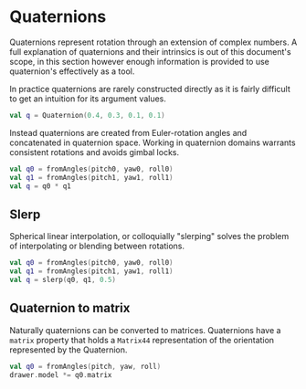 
# Quaternions
Quaternions represent rotation through an extension of complex numbers. A full explanation of quaternions and their intrinsics is out of this document's scope, in this section however enough information is provided to use quaternion's effectively as a tool.

In practice quaternions are rarely constructed directly as it is fairly difficult to get an intuition for its argument values.

```kotlin
val q = Quaternion(0.4, 0.3, 0.1, 0.1)
```

Instead quaternions are created from Euler-rotation angles and concatenated in quaternion space. Working in
    quaternion domains warrants consistent rotations and avoids gimbal locks.

```kotlin
val q0 = fromAngles(pitch0, yaw0, roll0)
val q1 = fromAngles(pitch1, yaw1, roll1)
val q = q0 * q1
```

## Slerp

Spherical linear interpolation, or colloquially "slerping" solves the problem of interpolating or blending
between rotations.

```kotlin
val q0 = fromAngles(pitch0, yaw0, roll0)
val q1 = fromAngles(pitch1, yaw1, roll1)
val q = slerp(q0, q1, 0.5)
```

## Quaternion to matrix

Naturally quaternions can be converted to matrices. Quaternions have a `matrix` property that holds a `Matrix44` representation of the orientation represented by the Quaternion.

```kotlin
val q0 = fromAngles(pitch, yaw, roll)
drawer.model *= q0.matrix
```
